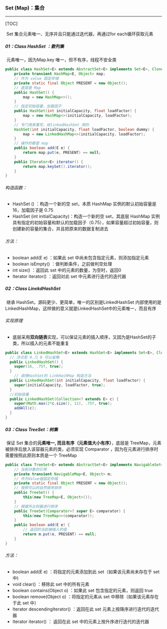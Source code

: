 ### Set (Map)：集合

------

[TOC]

​	Set 集合元素唯一、无序并且只能通过迭代器，再通过for each循环获取元素

##### 01：Class  HashSet<E> ：散列集

​	元素唯一，因为Map.key 唯一，但不有序，线程不安全类

```java
public class HashSet<E> extends AbstractSet<E> implements Set<E>, Cloneable, java.io.Serializable {
    private transient HashMap<E, Object> map;
    // 作为 value 固定存储
    private static final Object PRESENT = new Object();
    // 底层是 Map
    public HashSet() {
        map = new HashMap<>();
    }
    // 指定初始容量，加载因子
    public HashSet(int initialCapacity, float loadFactor) {
        map = new HashMap<>(initialCapacity, loadFactor);
    }
    // 专门用来重写，给linkedHashSet 用的
    HashSet(int initialCapacity, float loadFactor, boolean dummy) {
        map = new LinkedHashMap<>(initialCapacity, loadFactor);
    }  
    // 操作的都是 map
    public boolean add(E e) {
        return map.put(e, PRESENT) == null;
    }
    public Iterator<E> iterator() {
        return map.keySet().iterator();
    }
}
```

###### 构造函数：

- HashSet () ：构造一个新的空 set，本质 HashMap 实例的默认初始容量是 16，加载因子是 0.75
- HashSet (int initialCapacity)：构造一个新的空 set，其底层 HashMap 实例具有指定的初始容量和默认的加载因子（0.75），如果容量超过初始容量，则创建新的容量的集合，并且把原来的数据复制进去

###### 方法：

- boolean add(E e) ：如果此 set 中尚未包含指定元素，则添加指定元素
- boolean isEmpty() ：做判断条件，之前做判空处理
- int size()   ：返回此 set 中的元素的数量，为空时，返回0
- Iterator<E>  iterator() ：返回对此 set 中元素进行迭代的迭代器

##### 02：Class  LinekdHashSet

​	继承 HashSet，源码更少、更简单，唯一的区别是LinkedHashSet 内部使用的是 LinkedHashMap，这样做的意义就是LinkedHashSet中的元素唯一，而且有序

###### 实现原理

- 底层采用**双向链表**实现，可以保证元素的插入顺序，又因为是HashSet的子类，所以插入的元素不能重复


```java
public class LinkedHashSet<E> extends HashSet<E> implements Set<E>, Cloneable, java.io.Serializable {
  // 浮点型 0.几 0 可以省略
  public LinkedHashSet() {
    super(16, .75f, true);
  }
	// 调用HashSet的 LinkHashMap 构造方法 
  public LinkedHashSet(int initialCapacity, float loadFactor) {
    super(initialCapacity, loadFactor, true);
  }
  //初始容量
  public LinkedHashSet(Collection<? extends E> c) {
    super(Math.max(2*c.size(), 11), .75f, true);
    addAll(c);
  }
}
```

##### 03：Class  TreeSet<E>：树集

​	保证 Set 集合的**元素唯一, 而且有序（元素值大小有序）**，底层是 TreeMap，元素被排序后放入该容器元素的类，必须实现 Comparator<T>  ，因为在元素进行排序时需要按照此原则本质是一个  TreeMap

```java
public class TreeSet<E> extends AbstractSet<E> implements NavigableSet<E>, Cloneable, java.io.Serializable {
    // 当前对象的引用
    private transient NavigableMap<E, Object> m;
    // 作为Value值固定存储
    private static final Object PRESENT = new Object();
    // 按照可以的自然顺序排序
    public TreeSet() {
        this(new TreeMap<E, Object>());
    }
    // 根据外比较器进行排序
    public TreeSet(Comparator<? super E> comparator) {
        this(new TreeMap<>(comparator));
    }
    public boolean add(E e) {
        // 返回的当前被插入的值
        return m.put(e, PRESENT) == null;
    }
}
```

######  方法：

- boolean add(E e) ：将指定的元素添加到此 set（如果该元素尚未存在于 set 中)
- void clear()  ：移除此 set 中的所有元素
- boolean contains(Object o) ：如果此 set 包含指定的元素，则返回 true
- boolean remove(Object o)  ：将指定的元素从 set 中移除（如果该元素存在于此 set 中）
- Iterator<E> descendingIterator() ：返回在此 set 元素上按降序进行迭代的迭代器
- Iterator<E> iterator()    ： 返回在此 set 中的元素上按升序进行迭代的迭代器 

